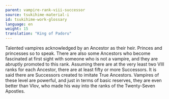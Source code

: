 ```yaml
---
parent: vampire-rank-viii-successor
source: tsukihime-material-i
id: tsukihime-work-glossary
language: en
weight: 15
translation: "King of Padoru"
---
```


Talented vampires acknowledged by an Ancestor as their heir. Princes and princesses so to speak. There are also some Ancestors who become fascinated at first sight with someone who is not a vampire, and they are abruptly promoted to this rank.
Assuming there are at the very least two VIII ranks for each Ancestor, there are at least fifty or more Successors. It is said there are Successors created to imitate True Ancestors.
Vampires of these level are powerful, and just in terms of basic reserves, they are even better than Vlov, who made his way into the ranks of the Twenty-Seven Apostles.
